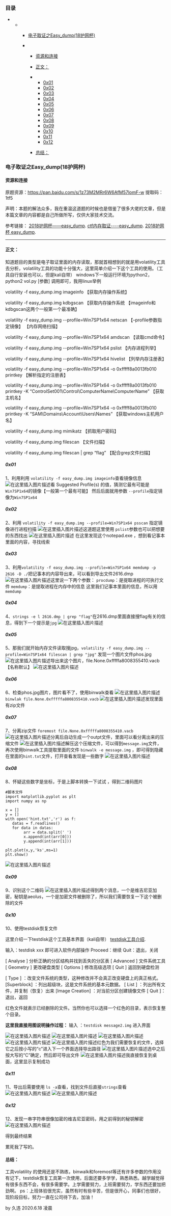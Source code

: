### 目录

- - - [电子取证之Easy_dump(18护网杯)](https://blog.csdn.net/weixin_42742658/article/details/106819187#Easy_dump18_2)

    - - [资源和连接](https://blog.csdn.net/weixin_42742658/article/details/106819187#_5)

      - [正文：](https://blog.csdn.net/weixin_42742658/article/details/106819187#_18)

      - - [0x01](https://blog.csdn.net/weixin_42742658/article/details/106819187#0x01_62)
        - [0x02](https://blog.csdn.net/weixin_42742658/article/details/106819187#0x02_67)
        - [0x03](https://blog.csdn.net/weixin_42742658/article/details/106819187#0x03_74)
        - [0x04](https://blog.csdn.net/weixin_42742658/article/details/106819187#0x04_82)
        - [0x05](https://blog.csdn.net/weixin_42742658/article/details/106819187#0x05_86)
        - [0x06](https://blog.csdn.net/weixin_42742658/article/details/106819187#0x06_91)
        - [0x07](https://blog.csdn.net/weixin_42742658/article/details/106819187#0x07_97)
        - [0x08](https://blog.csdn.net/weixin_42742658/article/details/106819187#0x08_103)
        - [0x09](https://blog.csdn.net/weixin_42742658/article/details/106819187#0x09_126)
        - [0x10](https://blog.csdn.net/weixin_42742658/article/details/106819187#0x10_131)
        - [0x11](https://blog.csdn.net/weixin_42742658/article/details/106819187#0x11_168)
        - [0x12](https://blog.csdn.net/weixin_42742658/article/details/106819187#0x12_173)

      - [总结：](https://blog.csdn.net/weixin_42742658/article/details/106819187#_181)



### 电子取证之Easy_dump(18护网杯)

#### 资源和连接

原题资源：https://pan.baidu.com/s/1z73M2MRr6W6AfM57lomF-w
 提取码：1tf5

声明：本题的解法众多，我在重温这道题的时候也是借鉴了很多大佬的文章，但是本篇文章的内容都是自己所做所写，仅供大家技术交流。

参考链接：
 [2018护网杯——easy_dump](https://blog.csdn.net/weixin_40709439/article/details/83144569).
 [ctf内存取证----easy_dump](https://blog.csdn.net/https://blog.csdn.net/MOLLMY/article/details/100865618?utm_medium=distribute.pc_relevant.none-task-blog-BlogCommendFromMachineLearnPai2-1.nonecase&depth_1-utm_source=distribute.pc_relevant.none-task-blog-BlogCommendFromMachineLearnPai2-1.nonecase).
 [2018护网杯 easy_dump](https://www.cnblogs.com/imbraininvat/p/12311149.html).

------

#### 正文：

知道题目的类型是电子取证里面的内存读取，那就首相想到的就是用volatility工具去分析，volatility工具的功能十分强大，这里简单介绍一下这个工具的使用。（工具自行安装也可以，但是kali自带）
 windows下一般运行环境为python2，python2 vol.py [参数] 调用即可，我用linux举例

volatility -f easy_dump.img imageinfo
 【获取内存操作系统】

volatility -f easy_dump.img kdbgscan
 【获取内存操作系统
 【imageinfo和kdbgscan这两个一般第一个最准确】

volatility -f easy_dump.img --profile=Win7SP1x64 netscan
 【–profile参数指定镜像】
 【内存网络扫描】

volatility -f easy_dump.img --profile=Win7SP1x64 amdscan
 【读取cmd命令】

volatility -f easy_dump.img --profile=Win7SP1x64 pslist
 【内存进程列举】

volatility -f easy_dump.img --profile=Win7SP1x64 hivelist
 【列举内存注册表】

volatility -f easy_dump.img --profile=Win7SP1x64 -o 0xfffff8a0013fb010 printkey
 【解析指定的注册表】

volatility -f easy_dump.img --profile=Win7SP1x64 -o  0xfffff8a0013fb010 printkey -K  “ControlSet001\Control\ComputerName\ComputerName”
 【获取主机名】

volatility -f easy_dump.img --profile=Win7SP1x64 -o 0xfffff8a0013fb010 printkey -K “SAM\Domains\Account\Users\Names”
 【获取windows主机用户名】

volatility -f easy_dump.img mimikatz
 【抓取用户密码】

volatility -f easy_dump.img filescan
 【文件扫描】

volatility -f easy_dump.img filescan | grep “flag”
 【配合grep文件扫描】

##### 0x01

1、利用利用 `volatility -f easy_dump.img imageinfo`查看镜像信息
 ![在这里插入图片描述](https://img-blog.csdnimg.cn/2020061722184850.png?x-oss-process=image/watermark,type_ZmFuZ3poZW5naGVpdGk,shadow_10,text_aHR0cHM6Ly9ibG9nLmNzZG4ubmV0L3dlaXhpbl80Mjc0MjY1OA==,size_16,color_FFFFFF,t_70)看 Suggested Profile(s) 的值，猜测它最有可能是`Win7SP1x64`的镜像【一般第一个最有可能】
 然后后面就用参数 `--profile`指定镜像为`Win7SP1x64`

##### 0x02

2、利用 `volatility -f easy_dump.img --profile=Win7SP1x64 psscan` 指定镜像进行进程扫描
 ![在这里插入图片描述](https://img-blog.csdnimg.cn/20200617222141264.png?x-oss-process=image/watermark,type_ZmFuZ3poZW5naGVpdGk,shadow_10,text_aHR0cHM6Ly9ibG9nLmNzZG4ubmV0L3dlaXhpbl80Mjc0MjY1OA==,size_16,color_FFFFFF,t_70)这道题这里使用 `pslist`参数也可以把想要的东西找出
 ![在这里插入图片描述](https://img-blog.csdnimg.cn/20200617231119652.png?x-oss-process=image/watermark,type_ZmFuZ3poZW5naGVpdGk,shadow_10,text_aHR0cHM6Ly9ibG9nLmNzZG4ubmV0L3dlaXhpbl80Mjc0MjY1OA==,size_16,color_FFFFFF,t_70)
 在这里发现这个notepad.exe ，想到看记事本里面的内容，寻找线索

##### 0x03

3、利用`volatility -f easy_dump.img --profile=Win7SP1x64 memdump -p 2616 -D ./`把记事本的内容导出来，可以看到导出文件2616.dmp
 ![在这里插入图片描述](https://img-blog.csdnimg.cn/20200617231457305.png)这里说一下两个参数：
 `procdump`：是提取进程的可执行文件
 `memdump`：是提取进程在内存中的信息
 这里我们记事本里面的信息，所以用`memdump`

##### 0x04

4、`strings -e l 2616.dmp | grep "flag"`在2616.dmp里面直接搜flag有关的信息，得到下一个提示是`jpg`
 ![在这里插入图片描述](https://img-blog.csdnimg.cn/20200617231928321.png?x-oss-process=image/watermark,type_ZmFuZ3poZW5naGVpdGk,shadow_10,text_aHR0cHM6Ly9ibG9nLmNzZG4ubmV0L3dlaXhpbl80Mjc0MjY1OA==,size_16,color_FFFFFF,t_70)

##### 0x05

5、那我们就开始内存文件读取搜jpg，`volatility -f easy_dump.img --profile=Win7SP1x64 filescan | grep "jpg"` 发现一个图片文件phos.jpg
 ![在这里插入图片描述](https://img-blog.csdnimg.cn/20200617232126943.png)导出来这个图片，file.None.0xfffffa8008355410.vacb【名称默认】
 ![在这里插入图片描述](https://img-blog.csdnimg.cn/20200617232538459.png)

##### 0x06

6、检查phos.jpg图片，图片看不了，使用binwalk查看
 ![在这里插入图片描述](https://img-blog.csdnimg.cn/20200617232303101.png?x-oss-process=image/watermark,type_ZmFuZ3poZW5naGVpdGk,shadow_10,text_aHR0cHM6Ly9ibG9nLmNzZG4ubmV0L3dlaXhpbl80Mjc0MjY1OA==,size_16,color_FFFFFF,t_70)`binwlak file.None.0xfffffa8008355410.vacb`
 ![在这里插入图片描述](https://img-blog.csdnimg.cn/202006172326036.png?x-oss-process=image/watermark,type_ZmFuZ3poZW5naGVpdGk,shadow_10,text_aHR0cHM6Ly9ibG9nLmNzZG4ubmV0L3dlaXhpbl80Mjc0MjY1OA==,size_16,color_FFFFFF,t_70)发现里面有zip文件

##### 0x07

7、分离zip文件  `foremost file.None.0xfffffa8008355410.vacb`
 ![在这里插入图片描述](https://img-blog.csdnimg.cn/20200617232801216.png)分离后自动生成一个outpt文件，里面可以看分离出来的压缩文件
 ![在这里插入图片描述](https://img-blog.csdnimg.cn/20200617233115455.png?x-oss-process=image/watermark,type_ZmFuZ3poZW5naGVpdGk,shadow_10,text_aHR0cHM6Ly9ibG9nLmNzZG4ubmV0L3dlaXhpbl80Mjc0MjY1OA==,size_16,color_FFFFFF,t_70)解压这个压缩文件，可以得到`message.img`文件，再次使用binwalk工具提取里面的文件
 `binwalk -e message.img` ，即可得到隐藏在里面的`hint.txt`文件，打开查看发现是一些数字
 ![在这里插入图片描述](https://img-blog.csdnimg.cn/20200617233607619.png?x-oss-process=image/watermark,type_ZmFuZ3poZW5naGVpdGk,shadow_10,text_aHR0cHM6Ly9ibG9nLmNzZG4ubmV0L3dlaXhpbl80Mjc0MjY1OA==,size_16,color_FFFFFF,t_70)

##### 0x08

8、怀疑这些数字是坐标，于是上脚本转换一下试试 ，得到二维码图片

```
#脚本文件
import matplotlib.pyplot as plt
import numpy as np

x = []
y = []
with open('hint.txt','r') as f:
   datas = f.readlines()
   for data in datas:
        arr = data.split(' ')
        x.append(int(arr[0]))
        y.append(int(arr[1]))
     
plt.plot(x,y,'ks',ms=1)
plt.show()
```

![在这里插入图片描述](https://img-blog.csdnimg.cn/20200617233841199.png?x-oss-process=image/watermark,type_ZmFuZ3poZW5naGVpdGk,shadow_10,text_aHR0cHM6Ly9ibG9nLmNzZG4ubmV0L3dlaXhpbl80Mjc0MjY1OA==,size_16,color_FFFFFF,t_70)

##### 0x09

9、识别这个二维码
 ![在这里插入图片描述](https://img-blog.csdnimg.cn/20200617233916295.png?x-oss-process=image/watermark,type_ZmFuZ3poZW5naGVpdGk,shadow_10,text_aHR0cHM6Ly9ibG9nLmNzZG4ubmV0L3dlaXhpbl80Mjc0MjY1OA==,size_16,color_FFFFFF,t_70)得到两个消息，一个是维吉尼亚加密，秘钥是aeolus，一个是加密文件被删除了，所以我们需要恢复一下这个被删除的文件

##### 0x10

10、使用testdisk恢复文件

这里介绍一下testdisk这个工具基本界面（kali自带）
 [testdisk工具介绍](https://www.cnblogs.com/cnsanshao/p/5978288.html).

输入：testdisk xxx 即可进入软件内部操作
 Proceed：继续
 Quit：退出，关闭

[ Analyse  ] 分析正确的分区结构并找到丢失的分区表
 [ Advanced ] 文件系统工具
 [ Geometry ] 更改硬盘类型
 [ Options  ] 修改高级选项
 [ Quit     ] 返回到硬盘检测

[  Type  ] ：改变文件系统的类型，这种修改并不会真正改变硬盘上的真正格式。
 [Superblock]  ：列出超级块，这是文件系统的基本元数据。
 [  List  ] ：列出所有文件，并复制（恢复）出来
 [Image Creation] ：对当前分区创建镜像文件
 [  Quit  ]：退出，返回

红色文件就表示已经删除的文件。当然你也可以选择一个红色的目录，表示恢复整个目录。

**这里我直接用图说明操作过程：**
 输入 ：`testdisk message2.img` 进入界面

![在这里插入图片描述](https://img-blog.csdnimg.cn/20200617234634303.png?x-oss-process=image/watermark,type_ZmFuZ3poZW5naGVpdGk,shadow_10,text_aHR0cHM6Ly9ibG9nLmNzZG4ubmV0L3dlaXhpbl80Mjc0MjY1OA==,size_16,color_FFFFFF,t_70)
 ![在这里插入图片描述](https://img-blog.csdnimg.cn/20200617234722634.png?x-oss-process=image/watermark,type_ZmFuZ3poZW5naGVpdGk,shadow_10,text_aHR0cHM6Ly9ibG9nLmNzZG4ubmV0L3dlaXhpbl80Mjc0MjY1OA==,size_16,color_FFFFFF,t_70)
 ![在这里插入图片描述](https://img-blog.csdnimg.cn/20200617234738135.png?x-oss-process=image/watermark,type_ZmFuZ3poZW5naGVpdGk,shadow_10,text_aHR0cHM6Ly9ibG9nLmNzZG4ubmV0L3dlaXhpbl80Mjc0MjY1OA==,size_16,color_FFFFFF,t_70)
 ![在这里插入图片描述](https://img-blog.csdnimg.cn/20200617234802377.png?x-oss-process=image/watermark,type_ZmFuZ3poZW5naGVpdGk,shadow_10,text_aHR0cHM6Ly9ibG9nLmNzZG4ubmV0L3dlaXhpbl80Mjc0MjY1OA==,size_16,color_FFFFFF,t_70)
 ![在这里插入图片描述](https://img-blog.csdnimg.cn/20200617234817506.png?x-oss-process=image/watermark,type_ZmFuZ3poZW5naGVpdGk,shadow_10,text_aHR0cHM6Ly9ibG9nLmNzZG4ubmV0L3dlaXhpbl80Mjc0MjY1OA==,size_16,color_FFFFFF,t_70)红色为我们需要恢复的文件，选择它之后按小写的“c”进入下一个界面选择导出路径
 ![在这里插入图片描述](https://img-blog.csdnimg.cn/20200617234855411.png?x-oss-process=image/watermark,type_ZmFuZ3poZW5naGVpdGk,shadow_10,text_aHR0cHM6Ly9ibG9nLmNzZG4ubmV0L3dlaXhpbl80Mjc0MjY1OA==,size_16,color_FFFFFF,t_70)选中之后按大写的“C”确定，然后即可导出文件
 ![在这里插入图片描述](https://img-blog.csdnimg.cn/20200617234855400.png?x-oss-process=image/watermark,type_ZmFuZ3poZW5naGVpdGk,shadow_10,text_aHR0cHM6Ly9ibG9nLmNzZG4ubmV0L3dlaXhpbl80Mjc0MjY1OA==,size_16,color_FFFFFF,t_70)我直接恢复到桌面，这里显示复制成功

##### 0x11

11、导出后需要使用 `ls -a`查看，找到文件后直接`strings`查看
 ![在这里插入图片描述](https://img-blog.csdnimg.cn/20200617235330212.png)
 ![在这里插入图片描述](https://img-blog.csdnimg.cn/20200617235354747.png)

##### 0x12

12、发现一串字符串很像加密的维吉尼亚密码，用之前得到的秘钥解密
 ![在这里插入图片描述](https://img-blog.csdnimg.cn/20200617235510992.png?x-oss-process=image/watermark,type_ZmFuZ3poZW5naGVpdGk,shadow_10,text_aHR0cHM6Ly9ibG9nLmNzZG4ubmV0L3dlaXhpbl80Mjc0MjY1OA==,size_16,color_FFFFFF,t_70)

得到最终结果

累死我了写的。

#### 总结：

工具volatility 的使用还是不熟练，binwalk和foremost等还有许多参数的作用没有记下，testdisk恢复工具第一次使用，后面还要多学学，熟悉熟悉。越学越觉得有很多东西不会，有很多需要学。上学需要努力，上班需要努力，学东西还要加把劲啊。
 ps：上班体验很充实，虽然有时有些辛苦，但是很开心，同事们也很好，现阶段目标，努力一直在公司待下去，加油！

by 久违 2020.6.18 凌晨